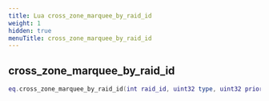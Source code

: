 ```yaml
---
title: Lua cross_zone_marquee_by_raid_id
weight: 1
hidden: true
menuTitle: cross_zone_marquee_by_raid_id
---
```

## cross_zone_marquee_by_raid_id
```lua
eq.cross_zone_marquee_by_raid_id(int raid_id, uint32 type, uint32 priority, uint32 fade_in, uint32 fade_out, uint32 duration, const char *message) -- void
```